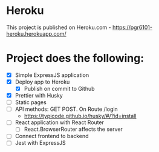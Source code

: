 Heroku
====

This project is published on Heroku.com - https://pgr6101-heroku.herokuapp.com/


# Project does the following:

* [X] Simple ExpressJS application
* [X] Deploy app to Heroku
  * [X] Publish on commit to Github 
* [X] Prettier with Husky
* [ ] Static pages
* [ ] API methods: GET POST. On Route /login
  * https://typicode.github.io/husky/#/?id=install
* [ ] React application with React Router
  * [ ] React.BrowserRouter affects the server
* [ ] Connect frontend to backend
* [ ] Jest with ExpressJS
